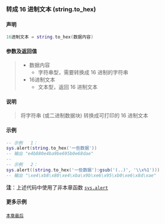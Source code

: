 ### 转成 16 进制文本 (**string\.to\_hex**)


#### 声明
```lua
16进制文本 = string.to_hex(数据内容)
```


#### 参数及返回值
> - 数据内容
>   - 字符串型，需要转换成 16 进制的字符串
> - 16进制文本
>   - 文本型，返回 16 进制文本


#### 说明
> 将字符串 (或二进制数据块) 转换成可打印的 16 进制文本  


#### 示例  
```lua
-- 示例   1：
sys.alert(string.to_hex('一些数据'))
-- 输出 "e4b880e4ba9be695b0e68dae"
--
-- 示例   2：
sys.alert((string.to_hex('一些数据'):gsub('(..)', '\\x%1')))
-- 输出 "\xe4\xb8\x80\xe4\xba\x9b\xe6\x95\xb0\xe6\x8d\xae"
```
**注**：上述代码中使用了非本章函数 [`sys.alert`](/Handbook/sys/sys.alert.md)  


#### 更多示例  
[`本章最后`](/Handbook/ext-string/samples.md)  

